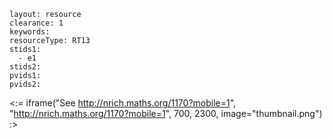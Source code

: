````
layout: resource
clearance: 1
keywords:
resourceType: RT13
stids1: 
  - e1
stids2:
pvids1:
pvids2:

````

<:= iframe("See http://nrich.maths.org/1170?mobile=1", "http://nrich.maths.org/1170?mobile=1", 700, 2300, image="thumbnail.png") :>

